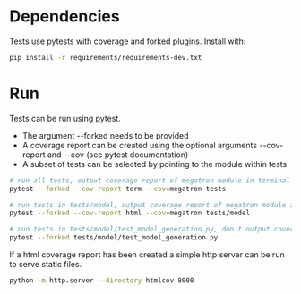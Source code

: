 # Dependencies

Tests use pytests with coverage and forked plugins. Install with:

```bash
pip install -r requirements/requirements-dev.txt
```

# Run

Tests can be run using pytest. 

* The argument --forked needs to be provided
* A coverage report can be created using the optional arguments --cov-report and --cov (see pytest documentation)
* A subset of tests can be selected by pointing to the module within tests

```bash
# run all tests, output coverage report of megatron module in terminal
pytest --forked --cov-report term --cov=megatron tests

# run tests in tests/model, output coverage report of megatron module as html
pytest --forked --cov-report html --cov=megatron tests/model

# run tests in tests/model/test_model_generation.py, don't output coverage report
pytest --forked tests/model/test_model_generation.py
```

If a html coverage report has been created a simple http server can be run to serve static files.

```bash
python -m http.server --directory htmlcov 8000
```

